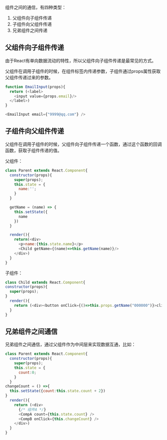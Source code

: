 <!--
 * @Author: qingzhuyue qingzhuyue@foxmail.com
 * @Date: 2024-04-02 00:14:10
 * @LastEditors: qingzhuyue qingzhuyue@foxmail.com
 * @LastEditTime: 2024-04-02 00:15:19
 * @FilePath: /blog/react/React组件如何通信.md
 * @Description: 
 * Copyright (c) 2024 by ${qingzhuyue} email: ${qingzhuyue@foxmail.com}, All Rights Reserved.
-->

组件之间的通信，有四种类型：
1. 父组件向子组件传递
2. 子组件向父组件传递
3. 兄弟组件之间传递

## 父组件向子组件传递

由于React有单向数据流动的特性，所以父组件向子组件传递是最常见的方式。

父组件在调用子组件的时候，在组件标签内传递参数，子组件通过props属性获取父组件传递过来的参数。

```js
function EmailInput(props){
  return (<label>
    <input value={props.email}/>
  </label>)
}

<EmailInput email={"9999@qq.com"} />
```

## 子组件向父组件传递

父组件在调用子组件的时候，父组件向子组件传递一个函数，通过这个函数的回调函数，获取子组件传递的值。

父组件：
```js
class Parent extends React.Component{
  constructor(props){
    super(props);
    this.state = {
      name:'';
    }
  }

  getName = (name) => {
    this.setState({
      name
    })
  }

  render(){
    return(<div>
      <p>name:{this.state.name}</p>
      <Child getName={(name)=>this.getName(name)}/>
    </div>)
  }
}
```

子组件：

```js
class Child extends React.Component{
constructor(props){
  super(props);
}
  render(){
    return (<div><button onClick={()=>this.props.getName("000000")}>click</button></div>)
  }
}
```

## 兄弟组件之间通信

兄弟组件之间通信，通过父组件作为中间层来实现数据互通，比如：

```js
class Parent extends React.Component{
  constructor(props){
    super(props);
    this.state = {
      count:0;
    }
  }
changeCount = () =>{
  this.setState({count:this.state.count + 2})
}
  render(){
    return (<div>
      {/* 组件A */}
      <CompA count={this.state.count} />
      <CompB onClick={this.changeCount} />
    </div>)
  }
}
```